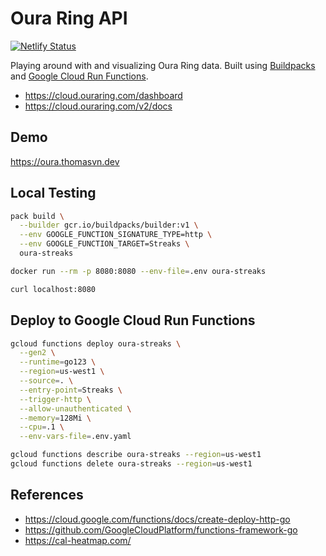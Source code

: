 # Oura Ring API

[![Netlify Status](https://api.netlify.com/api/v1/badges/1c359a00-5e16-4d8b-bff4-28fce7c61966/deploy-status)](https://app.netlify.com/sites/thomasvn-oura/deploys)

Playing around with and visualizing Oura Ring data. Built using [Buildpacks](https://buildpacks.io/) and [Google Cloud Run Functions](https://github.com/GoogleCloudPlatform/functions-framework-go).

- <https://cloud.ouraring.com/dashboard>
- <https://cloud.ouraring.com/v2/docs>

## Demo

<https://oura.thomasvn.dev>

## Local Testing

```sh
pack build \
  --builder gcr.io/buildpacks/builder:v1 \
  --env GOOGLE_FUNCTION_SIGNATURE_TYPE=http \
  --env GOOGLE_FUNCTION_TARGET=Streaks \
  oura-streaks
```

```sh
docker run --rm -p 8080:8080 --env-file=.env oura-streaks
```

```sh
curl localhost:8080
```

## Deploy to Google Cloud Run Functions

```sh
gcloud functions deploy oura-streaks \
  --gen2 \
  --runtime=go123 \
  --region=us-west1 \
  --source=. \
  --entry-point=Streaks \
  --trigger-http \
  --allow-unauthenticated \
  --memory=128Mi \
  --cpu=.1 \
  --env-vars-file=.env.yaml

gcloud functions describe oura-streaks --region=us-west1
gcloud functions delete oura-streaks --region=us-west1
```

## References

- <https://cloud.google.com/functions/docs/create-deploy-http-go>
- <https://github.com/GoogleCloudPlatform/functions-framework-go>
- <https://cal-heatmap.com/>

<!-- 
IDEAS:
- Steps taken? Heatmap? Line graph?
- Calories Burned? Plot these together?
- Live streaming of biometric data? Webhook Subscription?
- Sedentary vs Low vs Medium vs High
- Bar graph. High + Medium + Low Activity Time.
- What's most important? Energy. What's most representative? HRV + Readiness.
-->

<!--
TODO:
- Stress versus Recovery. PlusMinus.
- Backend caching?
- Heatmap scrolling
-->

<!-- 
DONE (most recent first):
- Deploy to Netlify and SubDomain https://oura.thomasvn.dev
- Basic frontend for both these APIs
- Heatmap of Sleep/Readiness/Activity Scores (github-style)
- Deploy to Google Cloud Run Functions
- Local testing with `pack`
- Streak counter
  - Days above 75
  - Longest streak this year
- Successfully make an API call to Oura
-->
